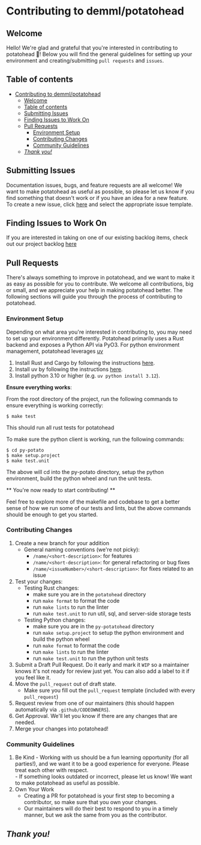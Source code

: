 # Contributing to demml/potatohead

## Welcome
Hello! We're glad and grateful that you're interested in contributing to potatohead :tada:! Below you will find the general guidelines for setting up your environment and creating/submitting `pull requests` and `issues`.

## Table of contents

- [Contributing to demml/potatohead](#contributing-to-demmlpotatohead)
  - [Welcome](#welcome)
  - [Table of contents](#table-of-contents)
  - [Submitting Issues](#submitting-issues)
  - [Finding Issues to Work On](#finding-issues-to-work-on)
  - [Pull Requests](#pull-requests)
    - [Environment Setup](#environment-setup)
    - [Contributing Changes](#contributing-changes)
    - [Community Guidelines](#community-guidelines)
  - [_Thank you!_](#thank-you)


## Submitting Issues

Documentation issues, bugs, and feature requests are all welcome! We want to make potatohead as useful as possible, so please let us know if you find something that doesn't work or if you have an idea for a new feature. To create a new issue, click [here](https://github.com/demml/potatohead/issues/new/choose) and select the appropriate issue template.

## Finding Issues to Work On

If you are interested in taking on one of our existing backlog items, check out our project backlog [here](https://github.com/orgs/demml/projects/8)

## Pull Requests 

There's always something to improve in potatohead, and we want to make it as easy as possible for you to contribute. We welcome all contributions, big or small, and we appreciate your help in making potatohead better. The following sections will guide you through the process of contributing to potatohead.

### Environment Setup

Depending on what area you're interested in contributing to, you may need to set up your environment differently. Potatohead primarily uses a Rust backend and exposes a Python API via PyO3. For python environment management, potatohead leverages [uv](https://docs.astral.sh/uv/)

1. Install Rust and Cargo by following the instructions [here](https://www.rust-lang.org/tools/install).
2. Install uv by following the instructions [here](https://docs.astral.sh/uv/getting-started/installation/).
3. Install python 3.10 or higher (e.g. `uv python install 3.12`).

**Ensure everything works**:

From the root directory of the project, run the following commands to ensure everything is working correctly:

```console
$ make test
```

This should run all rust tests for potatohead

To make sure the python client is working, run the following commands:

```console
$ cd py-potato
$ make setup.project
$ make test.unit
```

The above will cd into the py-potato directory, setup the python environment, build the python wheel and run the unit tests.

** You're now ready to start contributing! **

Feel free to explore more of the makefile and codebase to get a better sense of how we run some of our tests and lints, but the above commands should be enough to get you started.

### Contributing Changes
1. Create a new branch for your addition
   * General naming conventions (we're not picky):
      * `/name/<short-description>`: for features
      * `/name/<short-description>`: for general refactoring or bug fixes
      * `/name/<issueNumber>/<short-description>`: for fixes related to an issue
2. Test your changes:
   - Testing Rust changes:
     - make sure you are in the `potatohead` directory
     - run `make format` to format the code
     - run `make lints` to run the linter
     - run `make test.unit` to run util, sql, and server-side storage tests
   - Testing Python changes:
     - make sure you are in the `py-potatohead` directory
     - run `make setup.project` to setup the python environment and build the python wheel
     - run `make format` to format the code
     - run `make lints` to run the linter
     - run `make test.unit` to run the python unit tests
3. Submit a Draft Pull Request. Do it early and mark it `WIP` so a maintainer knows it's not ready for review just yet. You can also add a label to it if you feel like it.
4. Move the `pull_request` out of draft state.
   * Make sure you fill out the `pull_request` template (included with every `pull_request`)
5. Request review from one of our maintainers (this should happen automatically via `.github/CODEOWNERS`). 
6. Get Approval. We'll let you know if there are any changes that are needed. 
7. Merge your changes into potatohead!


### Community Guidelines
  1. Be Kind
    - Working with us should be a fun learning opportunity (for all parties!), and we want it to be a good experience for everyone. Please treat each other with respect.  
    - If something looks outdated or incorrect, please let us know! We want to make potatohead as useful as possible. 
  2. Own Your Work
     * Creating a PR for potatohead is your first step to becoming a contributor, so make sure that you own your changes. 
     * Our maintainers will do their best to respond to you in a timely manner, but we ask the same from you as the contributor. 

## _Thank you!_